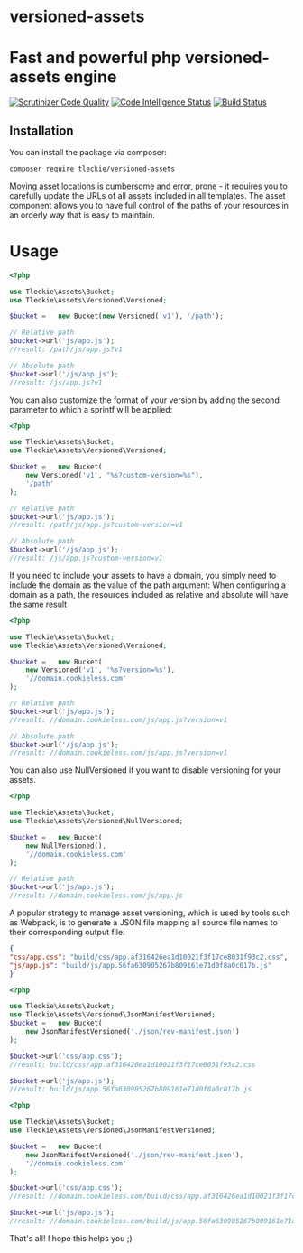 # versioned-assets
# Fast and powerful php versioned-assets engine

[![Scrutinizer Code Quality](https://scrutinizer-ci.com/g/teodoroleckie/versioned-assets/badges/quality-score.png?b=main)](https://scrutinizer-ci.com/g/teodoroleckie/versioned-assets/?branch=main)
[![Code Intelligence Status](https://scrutinizer-ci.com/g/teodoroleckie/versioned-assets/badges/code-intelligence.svg?b=main)](https://scrutinizer-ci.com/code-intelligence)
[![Build Status](https://scrutinizer-ci.com/g/teodoroleckie/versioned-assets/badges/build.png?b=main)](https://scrutinizer-ci.com/g/teodoroleckie/versioned-assets/build-status/main)

## Installation

You can install the package via composer:

```bash
composer require tleckie/versioned-assets
```
Moving asset locations is cumbersome and error, prone - it requires you to carefully update the URLs of all assets included in all templates.
The asset component allows you to have full control of the paths of your resources in an orderly way that is easy to maintain.

# Usage

```php
<?php

use Tleckie\Assets\Bucket;
use Tleckie\Assets\Versioned\Versioned;

$bucket =   new Bucket(new Versioned('v1'), '/path');

// Relative path
$bucket->url('js/app.js');
//result: /path/js/app.js?v1

// Absolute path
$bucket->url('/js/app.js');
//result: /js/app.js?v1
```

You can also customize the format of your version by adding the second parameter to which a sprintf will be applied:
```php
<?php

use Tleckie\Assets\Bucket;
use Tleckie\Assets\Versioned\Versioned;

$bucket =   new Bucket(
    new Versioned('v1', "%s?custom-version=%s"), 
    '/path'
);

// Relative path
$bucket->url('js/app.js');
//result: /path/js/app.js?custom-version=v1

// Absolute path
$bucket->url('/js/app.js');
//result: /js/app.js?custom-version=v1
```

If you need to include your assets to have a domain, you simply need to include the domain as the value of the path argument:
When configuring a domain as a path, the resources included as relative and absolute will have the same result
```php
<?php

use Tleckie\Assets\Bucket;
use Tleckie\Assets\Versioned\Versioned;

$bucket =   new Bucket(
    new Versioned('v1', '%s?version=%s'), 
    '//domain.cookieless.com'
);

// Relative path
$bucket->url('js/app.js');
//result: //domain.cookieless.com/js/app.js?version=v1

// Absolute path
$bucket->url('/js/app.js');
//result: //domain.cookieless.com/js/app.js?version=v1
```

You can also use NullVersioned if you want to disable versioning for your assets.
```php
<?php

use Tleckie\Assets\Bucket;
use Tleckie\Assets\Versioned\NullVersioned;

$bucket =   new Bucket(
    new NullVersioned(), 
    '//domain.cookieless.com'
);

// Relative path
$bucket->url('js/app.js');
//result: //domain.cookieless.com/js/app.js
```

A popular strategy to manage asset versioning, which is used by tools such as Webpack, is to generate a JSON file mapping all source file names to their corresponding output file:
```json
{
"css/app.css": "build/css/app.af316426ea1d10021f3f17ce8031f93c2.css",
"js/app.js": "build/js/app.56fa630905267b809161e71d0f8a0c017b.js"
}
```

```php
<?php

use Tleckie\Assets\Bucket;
use Tleckie\Assets\Versioned\JsonManifestVersioned;
$bucket =   new Bucket(
    new JsonManifestVersioned('./json/rev-manifest.json')
);

$bucket->url('css/app.css');
//result: build/css/app.af316426ea1d10021f3f17ce8031f93c2.css

$bucket->url('js/app.js');
//result: build/js/app.56fa630905267b809161e71d0f8a0c017b.js
```

```php
<?php

use Tleckie\Assets\Bucket;
use Tleckie\Assets\Versioned\JsonManifestVersioned;

$bucket =   new Bucket(
    new JsonManifestVersioned('./json/rev-manifest.json'),
    '//domain.cookieless.com'
);

$bucket->url('css/app.css');
//result: //domain.cookieless.com/build/css/app.af316426ea1d10021f3f17ce8031f93c2.css

$bucket->url('js/app.js');
//result: //domain.cookieless.com/build/js/app.56fa630905267b809161e71d0f8a0c017b.js
```

That's all! I hope this helps you ;)